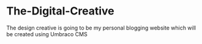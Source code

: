 # The-Digital-Creative
The design creative is going to be my personal blogging website which will be created using Umbraco CMS
